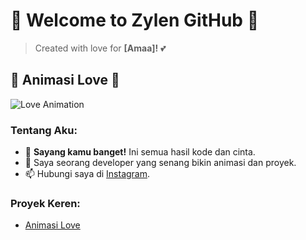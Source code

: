 # 💖 Welcome to Zylen GitHub 💖

> Created with love for **[Amaa]!** 💕

## 🌹 Animasi Love 🌹
![Love Animation](https://c.tenor.com/NuLWgRNhaxIAAAAd/tenor.gif)

### Tentang Aku:
- 💌 **Sayang kamu banget!** Ini semua hasil kode dan cinta.
- 🎨 Saya seorang developer yang senang bikin animasi dan proyek.
- 📫 Hubungi saya di [Instagram](https://www.instagram.com/zylen).

### Proyek Keren:
- [Animasi Love](https://github.com/zylen/animasi-love)
